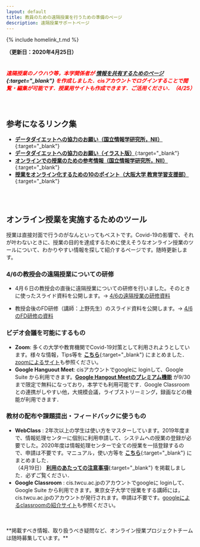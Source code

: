 ```yaml
---
layout: default
title: 教員のための遠隔授業を行うための準備のページ
description: 遠隔授業サポートページ
---
```


{% include homelink_t.md %}
<br />

**（更新日：2020年4月25日）**
<br />
<br />

##### <font color="red">遠隔授業のノウハウ等，本学関係者が</font> [**情報を共有するためのページ**](https://sites.google.com/cis.twcu.ac.jp/distance-lecture){:target="_blank"} <font color="red">を作成しました．cisアカウントでログインすることで閲覧・編集が可能です．授業用サイトも作成できます．ご活用ください．（4/25）</font>
<br />

## 参考になるリンク集

- [**データダイエットへの協力のお願い（国立情報学研究所，NII）**](https://www.nii.ac.jp/event/other/decs/tips.html){:target="_blank"}
- [**データダイエットへの協力のお願い（イラスト版）**](https://www.nii.ac.jp/event/upload/datadiet.png){:target="_blank"}
- [**オンラインでの授業のための参考情報（国立情報学研究所，NII）**](https://www.nii.ac.jp/news/2020/0325.html?fbclid=IwAR22_4uvb5qY01hQZ7VB8czjmh6WHspEXRO68Asu56Gp8sBZ9VJuUF42zN4#03){:target="_blank"}
- [**授業をオンライン化するための10のポイント（大阪大学 教育学習支援部）**](https://www.tlsc.osaka-u.ac.jp/project/onlinelecture/tips01.html){:target="_blank"}
<br />
<br />

## オンライン授業を実施するためのツール

授業は直接対面で行うのがなんといってもベストです。Covid-19の影響で、それが叶わないときに、授業の目的を達成するために使えそうなオンライン授業のツールについて、わかりやすい情報を探して紹介するページです。随時更新します。

### 4/6の教授会の遠隔授業についての研修

- 4月６日の教授会の直後に遠隔授業についての研修を行いました。そのときに使ったスライド資料を公開します。-> [4/6の遠隔授業の研修資料](./200406_demo_online_class2.pdf)

- 教授会後のFD研修（講師：上野先生）のスライド資料を公開します。-> [4/6のFD研修の資料](./200406_fd_ueno.pdf)

### ビデオ会議を可能にするもの
- **Zoom**:  多くの大学や教育機関でCovid-19対策として利用されようとしています。様々な情報，Tips等を [**こちら**](./zoom.html){:target="_blank"} にまとめました． [zoomによるサイト](https://zoom.us)も参照ください。
- **Google Hanguout Meet**:  cisアカウントでgoogleに loginして、Google Suite から利用できます。[**Google Hangout Meetのプレミアム機能**](https://gsuite.google.co.jp/intl/ja/products/meet/) が9/30まで限定で無料になっており，本学でも利用可能です．Google Classroomとの連携がしやすい他，大規模会議，ライブストリーミング，録画などの機能が利用できます．

### 教材の配布や課題提出・フィードバックに使うもの
- **WebClass** :  2年次以上の学生は使い方をマスターしています。2019年度まで、情報処理センターに個別に利用申請して、システムへの授業の登録が必要でした。2020年度は情報処理センターで全ての授業を一括登録するので、申請は不要です。マニュアル，使い方等を [**こちら**](./webclass.html){:target="_blank"} にまとめました．<br />（4月19日） [**利用のあたっての注意事項**](./20200419webclass.pdf){:target="_blank"} を掲載しました．必ずご覧ください．
- **Google Classroom** :  cis.twcu.ac.jpのアカウントでgoogleに loginして、Google Suite から利用できます。東京女子大学で授業をする講師には，cis.twcu.ac.jpのアカウントが発行されます。申請は不要です。[googleによるclassroomの紹介サイト](https://edu.google.com/intl/ja/products/classroom/)も参照ください。

<br />
<br />
**掲載すべき情報、取り扱うべき疑問など、オンライン授業プロジェクトチームは随時募集しています。**
<br />
<br />